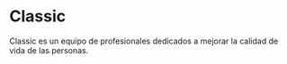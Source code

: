 # Classic
Classic es un equipo de profesionales dedicados a mejorar la calidad de vida de las personas.
